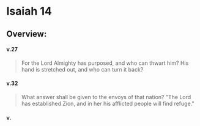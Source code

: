 # Isaiah 14

## Overview:



#### v.27
>For the Lord Almighty has purposed, and who can thwart him? His hand is stretched out, and who can turn it back?

#### v.32
>What answer shall be given to the envoys of that nation? "The Lord has established Zion, and in her his afflicted people will find refuge."


#### v.
>

